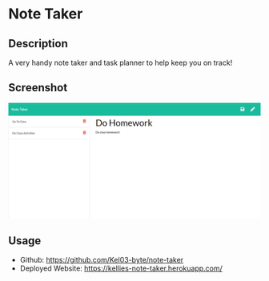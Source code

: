 # Note Taker
## Description
A very handy note taker and task planner to help keep you on track!

## Screenshot

![image](./screenshots/screenshot1.png)

## Usage

* Github: https://github.com/Kel03-byte/note-taker
* Deployed Website: https://kellies-note-taker.herokuapp.com/

